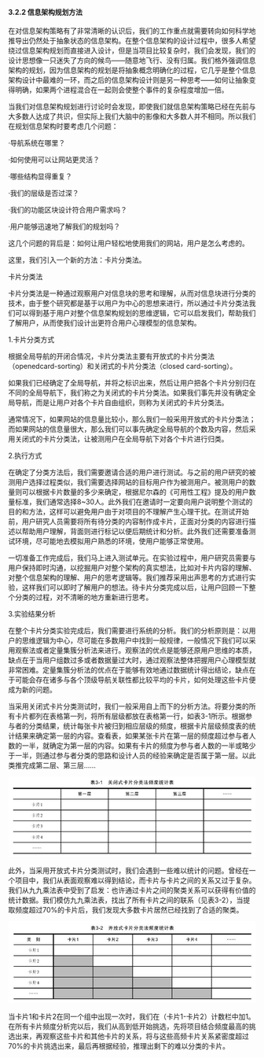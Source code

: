 #### 3.2.2 信息架构规划方法

在对信息架构策略有了非常清晰的认识后，我们的工作重点就需要转向如何科学地推导出仍然处于抽象状态的信息架构。在整个信息架构的设计过程中，很多人希望绕过信息架构规划而直接进入设计，但是当项目比较复杂时，我们会发现，我们的设计思想像一只迷失了方向的候鸟——随意地飞行、没有归属。我们格外强调信息架构的规划，因为信息架构的规划是将抽象概念明确化的过程，它几乎是整个信息架构设计中最难的一环，而之后的信息架构设计则是另一种思考——如何让抽象变得明确，如果两个进程混合在一起则会使整个事件的复杂程度增加一倍。

当我们对信息架构规划进行讨论时会发现，即使我们就信息架构策略已经在先前与大多数人达成了共识，但实际上我们大脑中的影像和大多数人并不相同。所以我们在规划信息架构时要考虑几个问题：

·导航系统在哪里？

·如何使用可以让网站更灵活？

·哪些结构显得重复？

·我们的层级是否过深？

·我们的功能区块设计符合用户需求吗？

·用户能够迅速地了解我们的规划吗？

这几个问题的背后是：如何让用户轻松地使用我们的网站，用户是怎么考虑的。

这里，我们引入一个新的方法：卡片分类法。

卡片分类法

卡片分类法是一种通过观察用户对信息块的思考和理解，从而对信息块进行分类的技术，由于整个研究都是基于以用户为中心的思想来进行，所以通过卡片分类法我们可以得到基于用户对整个信息架构规划的思维逻辑，它可以启发我们，帮助我们了解用户，从而使我们设计出更符合用户心理模型的信息架构。

1.卡片分类方式

根据全局导航的开闭合情况，卡片分类法主要有开放式的卡片分类法（openedcard-sorting）和关闭式的卡片分类法（closed card-sorting）。

如果我们已经确定了全局导航，并将之标识出来，然后让用户把各个卡片分别归在不同的全局导航下，我们称之为关闭式的卡片分类法。如果我们事先并没有确定全局导航，而是让用户对各个卡片自由组织，则称为关闭式的卡片分类法。

通常情况下，如果网站的信息量比较小，那么我们一般采用开放式的卡片分类法；而如果网站的信息量很大，那么我们可以事先确定全局导航的个数及内容，然后采用关闭式的卡片分类法，让被测用户在全局导航下对各个卡片进行归类。

2.执行方式

在确定了分类方法后，我们需要邀请合适的用户进行测试。与之前的用户研究的被测用户选择过程类似，我们需要选择网站的目标用户作为被测用户。被测用户的数量则可以根据卡片数量的多少来确定，根据尼尔森的《可用性工程》提及的用户数量标准，我们通常选择8~30人。此外我们在邀请时一定要向用户说明整个测试的目的和方法，这样可以避免用户由于对项目的不理解产生心理干扰。在测试开始前，用户研究人员需要将所有待分类的内容制作成卡片，正面对分类的内容进行描述以帮助用户理解，背面则进行标记以便后期统计和分析。此外我们还需要准备测试环境，尽可能地去模拟用户熟悉的环境，使用户能够正常使用。

一切准备工作完成后，我们马上进入测试单元。在实验过程中，用户研究员需要与用户保持即时沟通，以挖掘用户对整个架构的真实想法，比如对卡片内容的理解、对整个信息架构的理解、用户的思考逻辑等。我们推荐采用出声思考的方式进行实验，这样我们可以即时了解用户的想法。待卡片分类完成以后，让用户回顾一下整个分类的过程，对不清晰的地方重新进行思考。

3.实验结果分析

在整个卡片分类实验完成后，我们需要进行系统的分析。我们的分析原则是：以用户的思维逻辑为中心，尽可能在多数用户中找到一般规律，一般情况下我们可以采用观察法或者定量集簇分析法来进行。观察法的优点是能够还原用户思维的本质，缺点在于当用户组数过多或者数据量过大时，通过观察法整体把握用户心理模型就非常困难。定量集簇分析法的优点在于能够有效地通过数据统计得出结论，缺点在于可能会存在诸多与各个顶级导航关联性都比较平均的卡片，如何处理这些卡片便成为新的问题。

当采用关闭式卡片分类测试时，我们一般采用自上而下的分析方法。将要分类的所有卡片都列在表格第一列，将所有层级都放在表格第一行，如表3-1所示。根据参与者的分类结果，统计每张卡片被归到相应层级的频度，根据卡片层级频度表的统计结果来确定第一层的内容。查看表，如果某张卡片在第一层的频度超过参与者人数的一半，就确定为第一层的内容。如果有卡片的频度为参与者人数的一半或略少于一半，则通过参与者分类的思路和设计人员的经验来确定是否属于第一层。以此类推完成第二层、第三层……

![](images/image01308_jpeg)

此外，当采用开放式卡片分类测试时，我们会遇到一些难以统计的问题。曾经在一个项目中，我们从表面观察难以得到结论，而卡片与卡片之间的关系又过于复杂。我们从九九乘法表中受到了启发：也许通过卡片之间的聚类关系可以获得有价值的统计数据。我们模仿九九乘法表，找出了所有卡片之间的联系（见表3-2），当提取频度超过70%的卡片后，我们发现大多数卡片居然已经找到了合适的聚类。

![](images/image01309_jpeg)

当卡片1和卡片2在同一个组中出现一次时，我们在（卡片1-卡片2）计数栏中加1。在所有卡片频度分析完以后，我们从高到低开始挑选，先将项目结合频度最高的挑选出来，再观察这些卡片和其他卡片的关系，将与这些高频卡片关系紧密度超过70%的卡片挑选出来，最后再根据经验，推理出剩下的难以分类的卡片。
